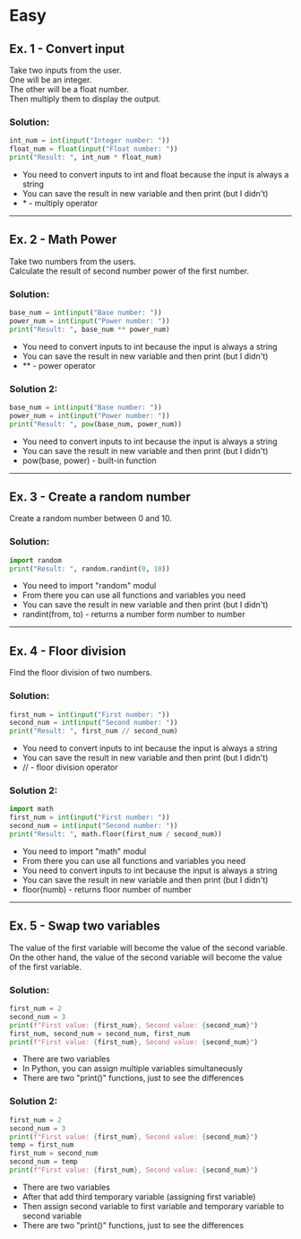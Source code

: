 # Easy
## Ex. 1 - Convert input
Take two inputs from the user. <br />
One will be an integer. <br />
The other will be a float number. <br />
Then multiply them to display the output.

### Solution:
```python
int_num = int(input("Integer number: "))
float_num = float(input("Float number: "))
print("Result: ", int_num * float_num)
```
- You need to convert inputs to int and float because the input is always a string
- You can save the result in new variable and then print (but I didn't)
- \* - multiply operator
--------------

## Ex. 2 - Math Power
Take two numbers from the users. <br />
Calculate the result of second number power of the first number.

### Solution:
```python
base_num = int(input("Base number: "))
power_num = int(input("Power number: "))
print("Result: ", base_num ** power_num)
```
- You need to convert inputs to int because the input is always a string
- You can save the result in new variable and then print (but I didn't)
- \** - power operator

### Solution 2:
```python
base_num = int(input("Base number: "))
power_num = int(input("Power number: "))
print("Result: ", pow(base_num, power_num))
```
- You need to convert inputs to int because the input is always a string
- You can save the result in new variable and then print (but I didn't)
- pow(base, power) - built-in function
---------

## Ex. 3 - Create a random number
Create a random number between 0 and 10.

### Solution:
```python
import random
print("Result: ", random.randint(0, 10))
```
- You need to import "random" modul
- From there you can use all functions and variables you need
- You can save the result in new variable and then print (but I didn't)
- randint(from, to) - returns a number form number to number
-----------

## Ex. 4 - Floor division
Find the floor division of two numbers.

### Solution:
```python
first_num = int(input("First number: "))
second_num = int(input("Second number: "))
print("Result: ", first_num // second_num)
```
- You need to convert inputs to int because the input is always a string
- You can save the result in new variable and then print (but I didn't)
- \// - floor division operator

### Solution 2:
```python
import math
first_num = int(input("First number: "))
second_num = int(input("Second number: "))
print("Result: ", math.floor(first_num / second_num))
```
- You need to import "math" modul
- From there you can use all functions and variables you need
- You need to convert inputs to int because the input is always a string
- You can save the result in new variable and then print (but I didn't)
- floor(numb) - returns floor number of number
------------------

## Ex. 5 - Swap two variables
The value of the first variable will become the value of the second variable. <br />
On the other hand, the value of the second variable will become the value of the first variable.

### Solution:
```python
first_num = 2
second_num = 3
print(f"First value: {first_num}, Second value: {second_num}")
first_num, second_num = second_num, first_num
print(f"First value: {first_num}, Second value: {second_num}")
```
- There are two variables
- In Python, you can assign multiple variables simultaneously
- There are two "print()" functions, just to see the differences

### Solution 2:
```python
first_num = 2
second_num = 3
print(f"First value: {first_num}, Second value: {second_num}")
temp = first_num
first_num = second_num
second_num = temp
print(f"First value: {first_num}, Second value: {second_num}")
```
- There are two variables
- After that add third temporary variable (assigning first variable)
- Then assign second variable to first variable and temporary variable to second variable
- There are two "print()" functions, just to see the differences